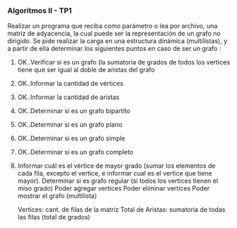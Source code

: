 ### Algoritmos II - TP1

 Realizar un programa que reciba como parámetro o lea por archivo, una matriz de adyacencia,
 la cual puede ser la representación de un grafo no dirigido.
 Se pide realizar la carga en una estructura dinámica (multilistas), y a partir de ella
 determinar los siguientes puntos en caso de ser un grafo :

 1) OK..Verificar si es un grafo (la sumatoria de grados de todos los vertices tiene que ser igual al doble de aristas del grafo
 
 2) OK..Informar la cantidad de vértices
 
 3) OK..Informar la cantidad de aristas
 
 4) OK..Determinar si es un grafo bipartito
 
 5) OK..Determinar si es un grafo plano
 
 6) OK..Determinar si es un grafo simple
 
 7) OK..Determinar si es un grafo completo

 8) Informar cuál es el vértice de mayor grado (sumar los elementos de cada fila, excepto el vertice, 
    e informar cual es el vertice que tiene mayor).
    Determinar si es grafo regular (si todos los vertices tienen el miso grado)
    Poder agregar vertices
    Poder eliminar vertices
    Poder mostrar el grafo (multilista)

    Vertices: cant. de filas de la matriz
    Total de Aristas: sumatoria de todas las filas (total de grados)
